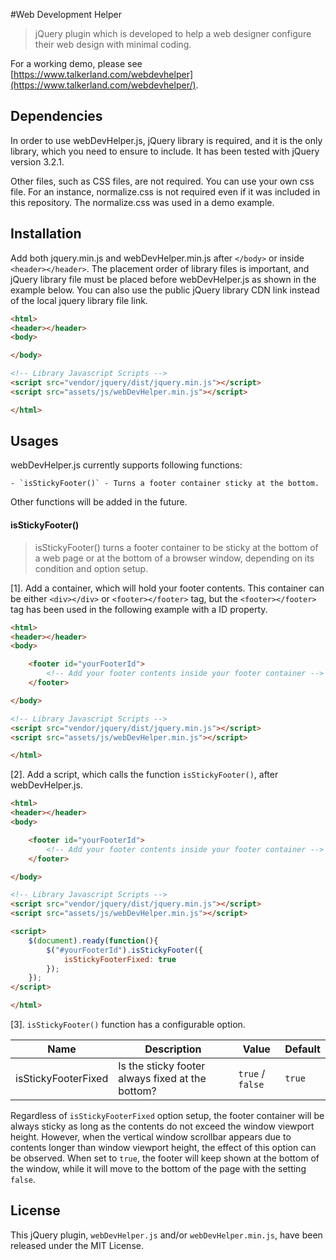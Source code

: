 #Web Development Helper
>jQuery plugin which is developed to help a web designer configure their web design with minimal coding.

For a working demo, please see [https://www.talkerland.com/webdevhelper](https://www.talkerland.com/webdevhelper/).

## Dependencies
In order to use webDevHelper.js, jQuery library is required, and it is the only library, which you need to ensure to include. It has been tested with jQuery version 3.2.1.

Other files, such as CSS files, are not required. You can use your own css file. For an instance, normalize.css is not required even if it was included in this repository. The normalize.css was used in a demo example.

## Installation
Add both jquery.min.js and webDevHelper.min.js after `</body>` or inside `<header></header>`. The placement order of library files is important, and jQuery library file must be placed before webDevHelper.js as shown in the example below. You can also use the public jQuery library CDN link instead of the local jquery library file link.

```html
<html>
<header></header>
<body>

</body>

<!-- Library Javascript Scripts -->
<script src="vendor/jquery/dist/jquery.min.js"></script>
<script src="assets/js/webDevHelper.min.js"></script>

</html>
```

## Usages
webDevHelper.js currently supports following functions:

    - `isStickyFooter()` - Turns a footer container sticky at the bottom.

Other functions will be added in the future.

#### isStickyFooter()
> isStickyFooter() turns a footer container to be sticky at the bottom of a web page or at the bottom of a browser window, depending on its condition and option setup.

[1]. Add a container, which will hold your footer contents. This container can be either `<div></div>` or `<footer></footer>` tag, but the `<footer></footer>` tag has been used in the following example with a ID property.

```html
<html>
<header></header>
<body>

    <footer id="yourFooterId">
        <!-- Add your footer contents inside your footer container -->
    </footer>

</body>

<!-- Library Javascript Scripts -->
<script src="vendor/jquery/dist/jquery.min.js"></script>
<script src="assets/js/webDevHelper.min.js"></script>

</html>
```

[2]. Add a script, which calls the function `isStickyFooter()`, after webDevHelper.js.

```html
<html>
<header></header>
<body>

    <footer id="yourFooterId">
        <!-- Add your footer contents inside your footer container -->
    </footer>

</body>

<!-- Library Javascript Scripts -->
<script src="vendor/jquery/dist/jquery.min.js"></script>
<script src="assets/js/webDevHelper.min.js"></script>

<script>
    $(document).ready(function(){
        $("#yourFooterId").isStickyFooter({
            isStickyFooterFixed: true
        });
    });
</script>

</html>
```

[3]. `isStickyFooter()` function has a configurable option.

| Name                | Description                                      | Value            | Default |
| ------------------- | ------------------------------------------------ | ---------------- | ------- |
| isStickyFooterFixed | Is the sticky footer always fixed at the bottom? | `true` / `false` | `true`  |

Regardless of `isStickyFooterFixed` option setup, the footer container will be always sticky as long as the contents do not exceed the window viewport height. However, when the vertical window scrollbar appears due to contents longer than window viewport height, the effect of this option can be observed. When set to `true`, the footer will keep shown at the bottom of the window, while it will move to the bottom of the page with the setting `false`.

## License

This jQuery plugin, `webDevHelper.js` and/or `webDevHelper.min.js`, have been released under the MIT License.